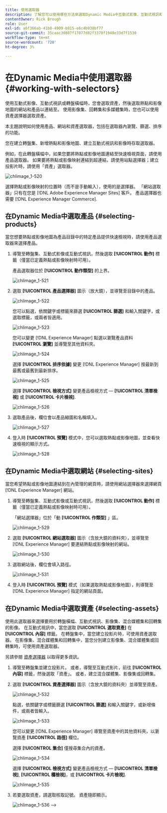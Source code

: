 ```yaml
---
title: 使用選取器
description: 了解您可以使用哪些方法來選取Dynamic Media中互動式影像、互動式視訊和輪播橫幅的資產。
contentOwner: Rick Brough
role: User
exl-id: a6f366ab-41b8-4909-b815-e6c4b938bf77
source-git-commit: 35caac30887f17077d82f3370f1948e33d7f1530
workflow-type: tm+mt
source-wordcount: '728'
ht-degree: 3%

---
```


# 在Dynamic Media中使用選取器 {#working-with-selectors}

使用互動式影像、互動式視訊或轉盤橫幅時，您會選取資產，然後選取熱點和影像地圖的網站和產品以連結至。 使用影像集、回轉集和多媒體集時，您也可以使用資產選擇器選取資產。

本主題說明如何使用產品、網站和資產選取器，包括在選取器內瀏覽、篩選、排序的功能。

您在建立轉盤集、新增熱點和影像地圖、建立互動式視訊和影像時存取選取器。

例如，在此轉盤橫幅中，如果您要將熱點或影像地圖連結至快速檢視頁面，請使用產品選取器。 如果要將熱點或影像映射連結到超連結，請使用站點選擇器；建立投影片時，請使用「資產」選取器。

![chlimage_1-520](assets/chlimage_1-520.png)

選擇熱點或影像映射的位置時（而不是手動輸入），使用的是選擇器。 「網站選取器」只有在您是 [!DNL Adobe Experience Manager Sites] 客戶。 產品選擇器也需要 [!DNL Experience Manager Commerce].

## 在Dynamic Media中選取產品 {#selecting-products}

當您想要熱點或影像地圖為產品目錄中的特定產品提供快速檢視時，請使用產品選取器來選擇產品。

1. 導覽至轉盤集、互動式影像或互動式視訊，然後選取 **[!UICONTROL 動作]** 標籤（僅當已定義熱點或影像映射時可用）。

   產品選取器位於 **[!UICONTROL 動作類型]** 的上界。

   ![chlimage_1-521](assets/chlimage_1-521.png)

1. 選取 **[!UICONTROL 產品選擇器]** 圖示（放大鏡），並導覽至目錄中的產品。

   ![chlimage_1-522](assets/chlimage_1-522.png)

   您可以點選，依關鍵字或標籤來篩選 **[!UICONTROL 篩選]** 和輸入關鍵字，或選取標籤，或兩者皆適用。

   ![chlimage_1-523](assets/chlimage_1-523.png)

   您可以變更 [!DNL Experience Manager] 點選以瀏覽產品資料 **[!UICONTROL 瀏覽]** 並導覽至其他資料夾。

   ![chlimage_1-524](assets/chlimage_1-524.png)

   選擇 **[!UICONTROL 排序依據]** 變更 [!DNL Experience Manager] 按最新到最舊或最舊到最新排序。

   ![chlimage_1-525](assets/chlimage_1-525.png)

   選擇 **[!UICONTROL 檢視方式]** 變更產品檢視方式 —  **[!UICONTROL 清單檢視]** 或 **[!UICONTROL 卡片檢視]**.

   ![chlimage_1-526](assets/chlimage_1-526.png)

1. 選取產品後，欄位會以產品縮圖和名稱填入。

   ![chlimage_1-527](assets/chlimage_1-527.png)

1. 登入時 **[!UICONTROL 預覽]** 模式中，您可以選取熱點或影像地圖，並查看快速檢視的顯示方式。

   ![chlimage_1-528](assets/chlimage_1-528.png)

## 在Dynamic Media中選取網站 {#selecting-sites}

當您希望熱點或影像地圖連結到在內管理的網頁時，請使用網站選擇器來選擇網頁 [!DNL Experience Manager] 網站。

1. 導覽至轉盤集、互動式影像或互動式視訊，然後選取 **[!UICONTROL 動作]** 標籤（僅當已定義熱點或影像映射時可用）。

   「網站選擇器」位於「動 **[!UICONTROL 作類型]** 」區。

   ![chlimage_1-529](assets/chlimage_1-529.png)

1. 選取 **[!UICONTROL 網站選取器]** 圖示（含放大鏡的資料夾），並導覽至 [!DNL Experience Manager] 要連結熱點或影像映射的網站。

   ![chlimage_1-530](assets/chlimage_1-530.png)

1. 選取網站後，欄位會填入路徑。

   ![chlimage_1-531](assets/chlimage_1-531.png)

1. 登入時 **[!UICONTROL 預覽]** 模式（如果選取熱點或影像地圖），則導覽至 [!DNL Experience Manager] 指定的網站頁面。

## 在Dynamic Media中選取資產 {#selecting-assets}

使用此選取器來選擇要用於轉盤橫幅、互動式視訊、影像集、混合媒體集和回轉集的影像。 在互動式視訊中，當您選取 **[!UICONTROL 選取資產]** 在 **[!UICONTROL 內容]** 標籤。 在轉盤集中，當您建立投影片時，可使用資產選取器。 在影像集、混合媒體集和回轉集中，當您分別建立影像集、混合媒體集或回轉集時，可使用資產選取器。

另請參閱 [資產選擇器](/help/assets/search-assets.md#asset-selector) 以取得更多資訊。

1. 導覽至轉盤集並建立投影片。 或者，導覽至互動式影片，前往 **[!UICONTROL 內容]** 標籤，然後選取「資產」。 或者，建立混合媒體集、影像集或回轉集。
1. 選取 **[!UICONTROL 資產選擇器]** 圖示（含放大鏡的資料夾）並導覽至資產。

   ![chlimage_1-532](assets/chlimage_1-532.png)

   點選，依關鍵字或標籤篩選 **[!UICONTROL 篩選]** 和輸入關鍵字，或新增條件，或兩者皆輸入。

   ![chlimage_1-533](assets/chlimage_1-533.png)

   您可以變更 [!DNL Experience Manager] 導覽至資產中的其他資料夾，以瀏覽資產 **[!UICONTROL 路徑]** 欄位。

   選擇 **[!UICONTROL 集合]** 僅搜尋集合內的資產。

   ![chlimage_1-534](assets/chlimage_1-534.png)

   選擇 **[!UICONTROL 檢視方式]** 變更產品檢視方式 —  **[!UICONTROL 清單檢視]**, **[!UICONTROL 欄檢視]**，或 **[!UICONTROL 卡片檢視]**.

   ![chlimage_1-535](assets/chlimage_1-535.png)

1. 若要選取資產，請選取核取記號。 資產隨即顯示。

   ![chlimage_1-536](assets/chlimage_1-536.png)
-->
